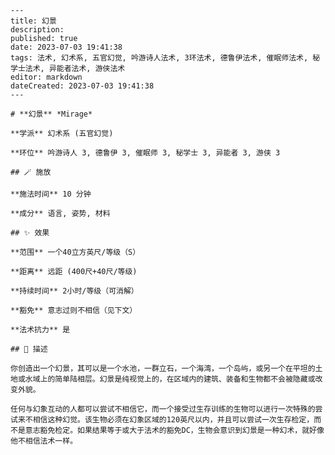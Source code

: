 
    ---
    title: 幻景
    description: 
    published: true
    date: 2023-07-03 19:41:38
    tags: 法术, 幻术系, 五官幻觉, 吟游诗人法术, 3环法术, 德鲁伊法术, 催眠师法术, 秘学士法术, 异能者法术, 游侠法术
    editor: markdown
    dateCreated: 2023-07-03 19:41:38
    ---

    # **幻景** *Mirage*

    **学派** 幻术系 (五官幻觉) 

    **环位** 吟游诗人 3, 德鲁伊 3, 催眠师 3, 秘学士 3, 异能者 3, 游侠 3

    ## 🪄 施放

    **施法时间** 10 分钟

    **成分** 语言, 姿势, 材料

    ## ✨ 效果  

    **范围** 一个40立方英尺/等级（S）

    **距离** 远距 (400尺+40尺/等级)  

    **持续时间** 2小时/等级（可消解） 

    **豁免** 意志过则不相信（见下文）

    **法术抗力** 是

    ## 📖 描述

    你创造出一个幻景，其可以是一个水池，一群立石，一个海湾，一个岛屿，或另一个在平坦的土地或水域上的简单陆相层。幻景是纯视觉上的，在区域内的建筑、装备和生物都不会被隐藏或改变外貌。

    任何与幻象互动的人都可以尝试不相信它，而一个接受过生存训练的生物可以进行一次特殊的尝试来不相信这种幻觉。该生物必须在幻象区域的120英尺以内，并且可以尝试一次生存检定，而不是意志豁免检定。如果结果等于或大于法术的豁免DC，生物会意识到幻景是一种幻术，就好像他不相信法术一样。
    